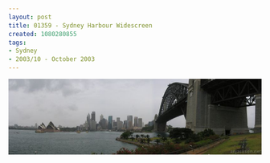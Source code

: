 ```yaml
---
layout: post
title: 01359 - Sydney Harbour Widescreen
created: 1080280855
tags:
- Sydney
- 2003/10 - October 2003
---
```


<img src="/image/images/1359-61-pan-432.jpg"/>

